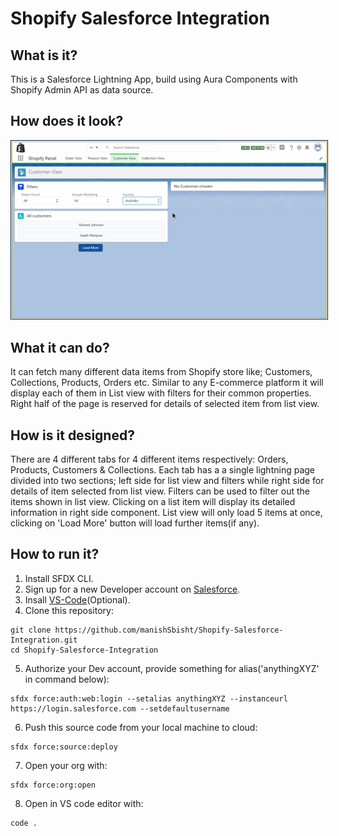 # Shopify Salesforce Integration

## What is it?
This is a Salesforce Lightning App, build using Aura Components with Shopify Admin API as data source.

## How does it look?
<img src = "./UI_demo.gif" style="padding:1px; border:1px solid #021a40;"/>

## What it can do?
It can fetch many different data items from Shopify store like; Customers, Collections, Products, Orders etc. Similar to any E-commerce platform it will display each of them in List view with filters for their common properties. Right half of the page is reserved for details of selected item from list view.

## How is it designed?
There are 4 different tabs for 4 different items respectively: Orders, Products, Customers & Collections. Each tab has a a single lightning page divided into two sections; left side for list view and filters while right side for details of item selected from list view.
Filters can be used to filter out the items shown in list view. Clicking on a list item will display its detailed information in right side component.
List view will only load 5 items at once, clicking on 'Load More' button will load further items(if any).

## How to run it?
1. Install SFDX CLI.
2. Sign up for a new Developer account on [Salesforce](https://developer.salesforce.com).
3. Insall [VS-Code](https://code.visualstudio.com)(Optional).
4. Clone this repository:
```
git clone https://github.com/manishSbisht/Shopify-Salesforce-Integration.git
cd Shopify-Salesforce-Integration
```
5. Authorize your Dev account, provide something for alias('anythingXYZ' in command below):
```
sfdx force:auth:web:login --setalias anythingXYZ --instanceurl https://login.salesforce.com --setdefaultusername
```
6. Push this source code from your local machine to cloud:
```
sfdx force:source:deploy
```
7. Open your org with:
```
sfdx force:org:open
```
8. Open in VS code editor with:
```
code .
```